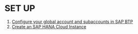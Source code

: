 # SET UP

1. [Configure your global account and subaccounts in SAP BTP](./set-up/configure-account/README.md)
2. [Create an SAP HANA Cloud Instance](./set-up/hana/README.md)

